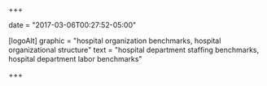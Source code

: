 +++

date = "2017-03-06T00:27:52-05:00"

[logoAlt]
  graphic = "hospital organization benchmarks, hospital organizational structure"
  text = "hospital department stafﬁng benchmarks, hospital department labor benchmarks"

+++
